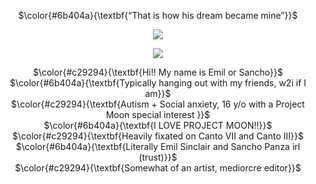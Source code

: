 <p align="center">
 $\color{#6b404a}{\textbf{“That is how his dream became mine”}}$ <br/>
  
<p align="center">
<img src="https://files.catbox.moe/8wyu2s.png" data-canonical-src="(https://files.catbox.moe/8wyu2s.png)"
</p>
  
<p align="center">
<img src="https://files.catbox.moe/j93jtx.png" data-canonical-src="(https://files.catbox.moe/j93jtx.png)"
</p>
<p align="center">
 $\color{#c29294}{\textbf{Hi!! My name is Emil or Sancho}}$ <br/>
 $\color{#6b404a}{\textbf{Typically hanging out with my friends, w2i if I am}}$ <br/>
 $\color{#c29294}{\textbf{Autism + Social anxiety, 16 y/o with a Project Moon special interest }}$ <br/>
 $\color{#6b404a}{\textbf{I LOVE PROJECT MOON!!}}$ <br/>
 $\color{#c29294}{\textbf{Heavily fixated on Canto VII and Canto III}}$ <br/>
  $\color{#6b404a}{\textbf{Literally Emil Sinclair and Sancho Panza irl (trust)}}$ <br/>
 $\color{#c29294}{\textbf{Somewhat of an artist, mediorcre editor}}$ <br/>


